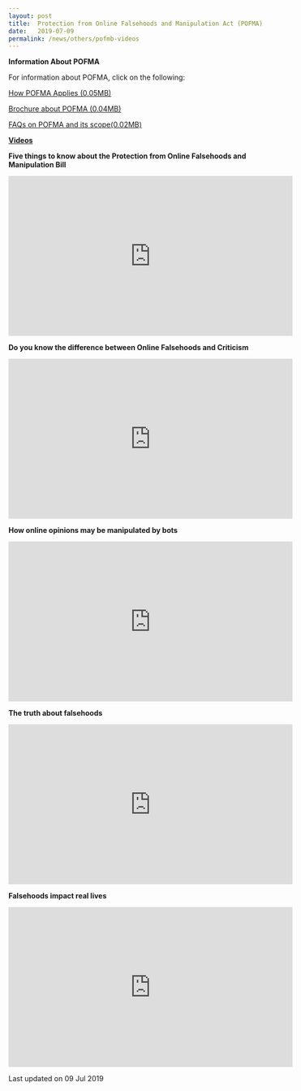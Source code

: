 ```yaml
---
layout: post
title:  Protection from Online Falsehoods and Manipulation Act (POFMA) - Compilation of Public Materials
date:   2019-07-09
permalink: /news/others/pofmb-videos
---
```



**Information About POFMA**

For information about POFMA, click on the following:


[How POFMA Applies (0.05MB)](/files/news/others/HowPOFMAApplies.pdf)

[Brochure about POFMA (0.04MB)](/files/news/others/POFMABrochure.pdf)

[FAQs on POFMA and its scope(0.02MB)](/files/news/others/POFMA-FAQs.pdf)


**<u>Videos</u>**

**Five things to know about the Protection from Online Falsehoods and Manipulation Bill**


<div class="bp-youtube">
<iframe width="560" height="315" src="https://www.youtube.com/embed/aFLHEu74ivw" frameborder="0" allow="accelerometer; autoplay; encrypted-media; gyroscope; picture-in-picture" allowfullscreen></iframe>
</div>  


**Do you know the difference between Online Falsehoods and Criticism**


<div class="bp-youtube">
<iframe width="560" height="315" src="https://www.youtube.com/embed/4RCjEFeBq3U" frameborder="0" allow="accelerometer; autoplay; encrypted-media; gyroscope; picture-in-picture" allowfullscreen></iframe>
</div>  


**How online opinions may be manipulated by bots**
<div class="bp-youtube">
<iframe width="560" height="315" src="https://www.youtube.com/embed/vD7-9GrdmJA" frameborder="0" allow="accelerometer; autoplay; encrypted-media; gyroscope; picture-in-picture" allowfullscreen></iframe>
</div>    

**The truth about falsehoods**

<div class="bp-youtube">
<iframe width="560" height="315" src="https://www.youtube.com/embed/ZBgxtY17s3A" frameborder="0" allow="accelerometer; autoplay; encrypted-media; gyroscope; picture-in-picture" allowfullscreen></iframe>
</div>    

**Falsehoods impact real lives**
<div class="bp-youtube">
<iframe width="560" height="315" src="https://www.youtube.com/embed/Kl-szjfIds8" frameborder="0" allow="accelerometer; autoplay; encrypted-media; gyroscope; picture-in-picture" allowfullscreen></iframe>
</div>    




 


<p class="right-side-updated">Last updated on 09 Jul 2019</p> 
